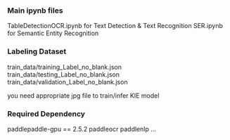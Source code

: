 ### Main ipynb files

TableDetectionOCR.ipynb for Text Detection & Text Recognition
SER.ipynb for Semantic Entity Recognition

### Labeling Dataset
train_data/training_Label_no_blank.json
train_data/testing_Label_no_blank.json
train_data/validation_Label_no_blank.json

you need appropriate jpg file to train/infer KIE model


### Required Dependency
paddlepaddle-gpu == 2.5.2
paddleocr
paddlenlp
...